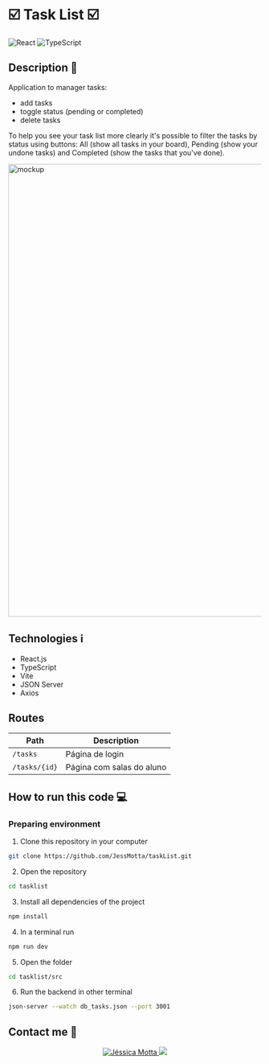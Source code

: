 # :ballot_box_with_check: Task List :ballot_box_with_check:

![React](https://img.shields.io/badge/react-%2320232a.svg?style=for-the-badge&logo=react&logoColor=%2361DAFB) ![TypeScript](https://img.shields.io/badge/TypeScript-007ACC?logo=typescript&logoColor=white&style=for-the-badge)


 ## Description :bookmark_tabs:
 Application to manager tasks:
 - add tasks
 - toggle status (pending or completed)
 - delete tasks

 To help you see your task list more clearly it's possible to filter the tasks by status using buttons: All (show all tasks in your board), Pending (show your undone tasks) and Completed (show the tasks that you've done).

<img width="1600" height="900" alt="mockup" src="https://github.com/user-attachments/assets/f3109e02-629e-4d1b-8cb2-4ef764040b20" />

## Technologies :information_source:
- React.js
- TypeScript
- Vite
- JSON Server
- Axios

## Routes
| Path | Description
|-------| ---------
| `/tasks` | Página de login
| `/tasks/{id}` | Página com salas do aluno


## How to run this code :computer:
### Preparing environment

1. Clone this repository in your computer
```bash
git clone https://github.com/JessMotta/taskList.git
```

2. Open the repository
```bash
cd tasklist
```
3. Install all dependencies of the project
```bash
npm install
```
4. In a terminal run
```bash
npm run dev
```
5. Open the folder
```bash
cd tasklist/src
```
6. Run the backend in other terminal
```bash
json-server --watch db_tasks.json --port 3001
```


## Contact me :envelope_with_arrow:
<p align="center">
  <a href="https://www.linkedin.com/in/jessicamotta17/">
    <img alt="Jéssica Motta" src="https://img.shields.io/badge/-LinkedIn-%230077B5?style=for-the-badge&logo=linkedin&logoColor=white" />
  </a>

  <a href = "mailto:jessicamotta.dev@gmail.com">
   <img src="https://img.shields.io/badge/-Gmail-%23333?style=for-the-badge&logo=gmail&logoColor=white" target="_blank">
 </a>
 </p>
